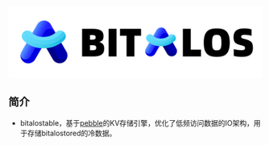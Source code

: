 ![bitalos](./docs/bitalos.png)

## 简介

- bitalostable，基于[pebble](https://github.com/cockroachdb/pebble)的KV存储引擎，优化了低频访问数据的IO架构，用于存储bitalostored的冷数据。

